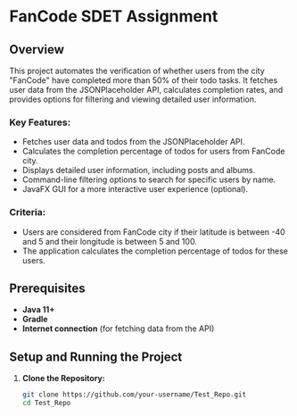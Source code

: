 # FanCode SDET Assignment

## Overview
This project automates the verification of whether users from the city "FanCode" have completed more than 50% of their todo tasks. It fetches user data from the JSONPlaceholder API, calculates completion rates, and provides options for filtering and viewing detailed user information.

### Key Features:
- Fetches user data and todos from the JSONPlaceholder API.
- Calculates the completion percentage of todos for users from FanCode city.
- Displays detailed user information, including posts and albums.
- Command-line filtering options to search for specific users by name.
- JavaFX GUI for a more interactive user experience (optional).

### Criteria:
- Users are considered from FanCode city if their latitude is between -40 and 5 and their longitude is between 5 and 100.
- The application calculates the completion percentage of todos for these users.

## Prerequisites
- **Java 11+**
- **Gradle**
- **Internet connection** (for fetching data from the API)

## Setup and Running the Project

1. **Clone the Repository:**
   ```bash
   git clone https://github.com/your-username/Test_Repo.git
   cd Test_Repo
